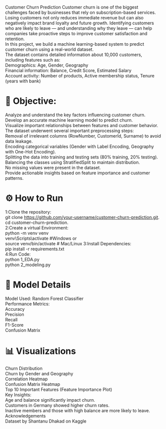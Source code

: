 Customer Churn Prediction
Customer churn is one of the biggest challenges faced by businesses that rely on subscription-based services. Losing customers not only reduces immediate revenue but can also negatively impact brand loyalty and future growth. Identifying customers who are likely to leave — and understanding why they leave — can help companies take proactive steps to improve customer satisfaction and retention.  
In this project, we build a machine learning-based system to predict customer churn using a real-world dataset.  
The dataset contains detailed information about 10,000 customers, including features such as:  
Demographics: Age, Gender, Geography  
Financial information: Balance, Credit Score, Estimated Salary  
Account activity: Number of products, Active membership status, Tenure (years with bank)  
# 🎯 Objective:
Analyze and understand the key factors influencing customer churn.  
Develop an accurate machine learning model to predict churn.  
Visualize important relationships between features and customer behavior.  
The dataset underwent several important preprocessing steps:  
Removal of irrelevant columns (RowNumber, CustomerId, Surname) to avoid data leakage.  
Encoding categorical variables (Gender with Label Encoding, Geography with One-Hot Encoding).  
Splitting the data into training and testing sets (80% training, 20% testing).  
Balancing the classes using StratifiedSplit to maintain distribution.  
No missing values were present in the dataset.  
Provide actionable insights based on feature importance and customer patterns.  
# ⚙️ How to Run  
1:Clone the repository:  
git clone https://github.com/your-username/customer-churn-prediction.git.  
cd customer-churn-prediction.  
2:Create a virtual Environment:  
python -m venv venv  
venv\Scripts\activate          #Windows
or    
source venv/bin/activate        # Mac/Linux
3:Install Dependencies:    
pip install -r requirements.txt    
4:Run Code:  
python 1_EDA.py  
python 2_modeling.py  
# 🧠 Model Details  
Model Used: Random Forest Classifier  
Performance Metrics:  
Accuracy  
Precision  
Recall  
F1-Score  
Confusion Matrix  
# 📊 Visualizations  
Churn Distribution  
Churn by Gender and Geography  
Correlation Heatmap  
Confusion Matrix Heatmap  
Top 10 Important Features (Feature Importance Plot)  
Key Insights:  
Age and balance significantly impact churn.  
Customers in Germany showed higher churn rates.  
Inactive members and those with high balance are more likely to leave.  
Acknowledgements  
Dataset by Shantanu Dhakad on Kaggle  
